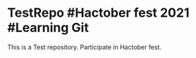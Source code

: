 # TestRepo #Hactober fest 2021 #Learning Git
This is a Test repository.
Participate in Hactober fest.
